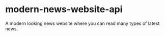 # modern-news-website-api
A modern looking news website where you can read many types of latest news. 
